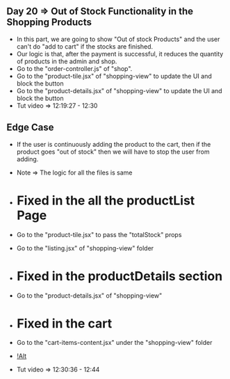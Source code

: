 ## Day 20 => Out of Stock Functionality in the Shopping Products
- In this part, we are going to show "Out of stock Products" and the user can't do "add to cart" if the stocks are finished.
- Our logic is that, after the payment is successful, it reduces the quantity of products in the admin and shop.
- Go to the "order-controller.js" of "shop".
- Go to the "product-tile.jsx" of "shopping-view" to update the UI and block the  button
- Go to the "product-details.jsx" of "shopping-view" to update the UI and block the button
- Tut video => 12:19:27 - 12:30

## Edge Case
- If the user is continuously adding the product to the cart, then if the product goes "out of stock" then we will have to stop the user from adding.
- Note => The logic for all the files is same

- # Fixed in the all the productList Page
- Go to the "product-tile.jsx" to pass the "totalStock" props
- Go to the "listing.jsx" of "shopping-view" folder

- # Fixed in the productDetails section
- Go to the "product-details.jsx" of "shopping-view"

- # Fixed in the cart
- Go to the "cart-items-content.jsx" under the "shopping-view" folder
- [!Alt](./client/public/0.png)

- Tut video => 12:30:36 - 12:44




